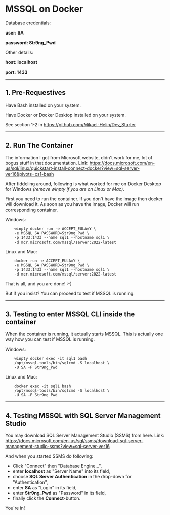 # **MSSQL on Docker**

Database credentials:

**user: SA**

**password: Str9ng_Pwd**

Other details:

**host: localhost**

**port: 1433**

___

## **1. Pre-Requestives**

Have Bash installed on your system.

Have Docker or Docker Desktop installed on your system.

See section 1-2 in https://github.com/Mikael-Helin/Dev_Starter
___

## **2. Run The Container**

The information I got from Microsoft website, didn't work for me, lot of bogus stuff in that documentation. Link: https://docs.microsoft.com/en-us/sql/linux/quickstart-install-connect-docker?view=sql-server-ver16&pivots=cs1-bash

After fiddeling around, following is what worked for me on Docker Desktop for Windows *(remove winpty if you are on Linux or Mac)*.

First you need to run the container. If you don't have the image then docker will download it. As soon as you have the image, Docker will run corresponding container.

Windows:

        winpty docker run -e ACCEPT_EULA=Y \
        -e MSSQL_SA_PASSWORD=Str9ng_Pwd \
        -p 1433:1433 --name sql1 --hostname sql1 \
        -d mcr.microsoft.com/mssql/server:2022-latest

Linux and Mac:

        docker run -e ACCEPT_EULA=Y \
        -e MSSQL_SA_PASSWORD=Str9ng_Pwd \
        -p 1433:1433 --name sql1 --hostname sql1 \
        -d mcr.microsoft.com/mssql/server:2022-latest

That is all, and you are done! :-)

But if you insist? You can proceed to test if MSSQL is running.
___

## **3. Testing to enter MSSQL CLI inside the container**

When the container is running, it actually starts MSSQL. This is actually one way how you can test if MSSQL is running.

Windows:

        winpty docker exec -it sql1 bash
        /opt/mssql-tools/bin/sqlcmd -S localhost \
        -U SA -P Str9ng_Pwd


Linux and Mac:

        docker exec -it sql1 bash
        /opt/mssql-tools/bin/sqlcmd -S localhost \
        -U SA -P Str9ng_Pwd

___

## **4. Testing MSSQL with SQL Server Management Studio**

You may download SQL Server Management Studio (SSMS) from here. Link: https://docs.microsoft.com/en-us/sql/ssms/download-sql-server-management-studio-ssms?view=sql-server-ver16

And when you started SSMS do following:

* Click "Connect" then "Database Engine...",
* enter **localhost** as "Server Name" into its field,
* choose **SQL Server Authentication** in the drop-down for "Authentication",
* enter **SA** as "Login" in its field,
* enter **Str9ng_Pwd** as "Password" in its field, 
* finally click the **Connect**-button.
  
You're in!

